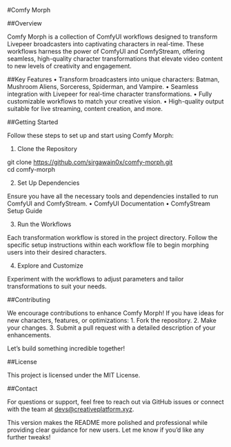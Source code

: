 #Comfy Morph

##Overview

Comfy Morph is a collection of ComfyUI workflows designed to transform Livepeer broadcasters into captivating characters in real-time. These workflows harness the power of ComfyUI and ComfyStream, offering seamless, high-quality character transformations that elevate video content to new levels of creativity and engagement.

##Key Features
	•	Transform broadcasters into unique characters: Batman, Mushroom Aliens, Sorceress, Spiderman, and Vampire.
	•	Seamless integration with Livepeer for real-time character transformations.
	•	Fully customizable workflows to match your creative vision.
	•	High-quality output suitable for live streaming, content creation, and more.

##Getting Started

Follow these steps to set up and start using Comfy Morph:

1. Clone the Repository

git clone https://github.com/sirgawain0x/comfy-morph.git  
cd comfy-morph  

2. Set Up Dependencies

Ensure you have all the necessary tools and dependencies installed to run ComfyUI and ComfyStream.
	•	ComfyUI Documentation
	•	ComfyStream Setup Guide

3. Run the Workflows

Each transformation workflow is stored in the project directory. Follow the specific setup instructions within each workflow file to begin morphing users into their desired characters.

4. Explore and Customize

Experiment with the workflows to adjust parameters and tailor transformations to suit your needs.

##Contributing

We encourage contributions to enhance Comfy Morph! If you have ideas for new characters, features, or optimizations:
	1.	Fork the repository.
	2.	Make your changes.
	3.	Submit a pull request with a detailed description of your enhancements.

Let’s build something incredible together!

##License

This project is licensed under the MIT License.

##Contact

For questions or support, feel free to reach out via GitHub issues or connect with the team at devs@creativeplatform.xyz.

This version makes the README more polished and professional while providing clear guidance for new users. Let me know if you’d like any further tweaks!
